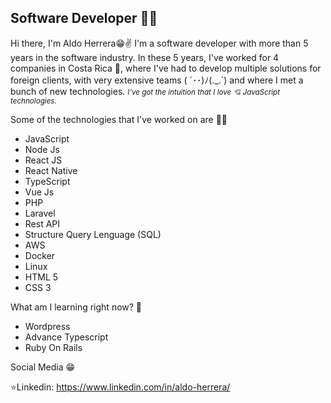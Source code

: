 <h2>Software Developer 🐱‍👤</h2>
Hi there, I'm Aldo Herrera😁✌ I'm a software developer with more than 5 years in the software industry.
In these 5 years, I've worked for 4 companies in Costa Rica 🌋, where I've had to develop multiple solutions for foreign clients, with very extensive teams ( ´･･)ﾉ(._.`)
and where I met a bunch of new technologies. <small><i>I've got the intuition that I love 💘 JavaScript technologies.</i></small>

Some of the technologies that I've worked on are 👨‍💻

 <ul>
  <li>JavaScript </li>
  <li>Node Js</li>  
  <li>React JS </li>  
  <li>React Native</li>  
  <li>TypeScript</li>  
  <li>Vue Js</li>  
  <li>PHP</li>  
  <li>Laravel</li>
  <li>Rest API</li>
  <li>Structure Query Lenguage (SQL)</li>  
  <li>AWS</li>
  <li>Docker</li>
  <li>Linux</li>
  <li>HTML 5</li>
  <li>CSS 3</li>
 </ul>
 
 What am I learning right now? 🌱
 
 <ul>
  <li>Wordpress</li>
  <li>Advance Typescript</li>
  <li>Ruby On Rails</li>
 </ul>
 
 Social Media 😁

⭐Linkedin: https://www.linkedin.com/in/aldo-herrera/
